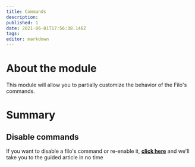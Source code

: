 ```yaml
---
title: Commands
description:
published: 1
date: 2021-06-01T17:56:38.146Z
tags:
editor: markdown
---
```


# About the module

This module will allow you to partially customize the behavior of the Filo's commands.

# Summary

## Disable commands

If you want to disable a filo's command or re-enable it, **[click here](/es/modules/commands/disable)** and we'll take you to the guided article in no time

